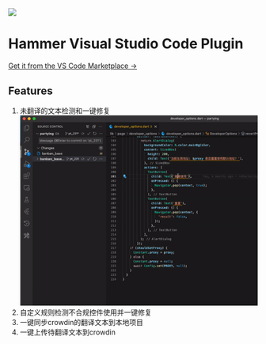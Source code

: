 
[<p align="left"><img src="https://github.com/olachat/hammer/blob/main/icon.png" dwidth="80" height="80" align="center"/></p>](https://marketplace.visualstudio.com/items?itemName=zhileichen.hammer)

# Hammer Visual Studio Code Plugin 

[Get it from the VS Code Marketplace →](https://marketplace.visualstudio.com/items?itemName=zhileichen.hammer)

## Features
1. 未翻译的文本检测和一键修复
![text_quickfix.gif](doc/text_quickfix.gif)
2. 自定义规则检测不合规控件使用并一键修复 
3. 一键同步crowdin的翻译文本到本地项目
4. 一键上传待翻译文本到crowdin